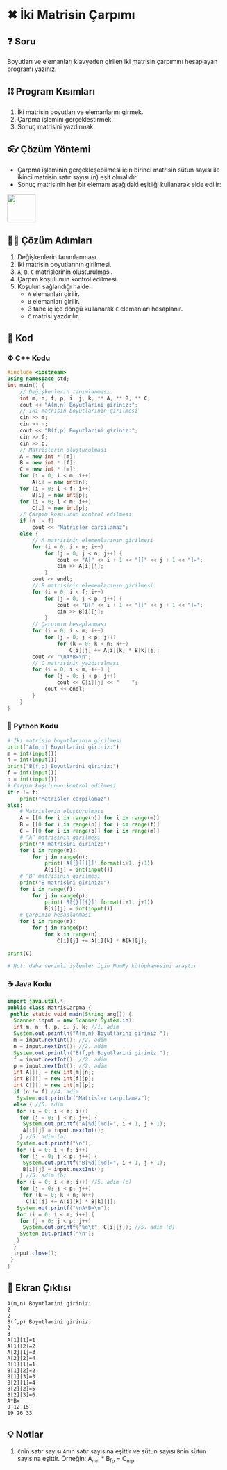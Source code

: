 # ✖ İki Matrisin Çarpımı

<!-- ----------------------------- Soru ----------------------------------- -->

## ❓ Soru
Boyutları ve elemanları klavyeden girilen iki matrisin çarpımını hesaplayan programı yazınız.

<!-- ----------------------------- Program Kısımları ----------------------------------- -->

## ⛓ Program Kısımları
1. İki matrisin boyutları ve elemanlarını girmek.
2. Çarpma işlemini gerçekleştirmek.
3. Sonuç matrisini yazdırmak.

<!-- ----------------------------- Çözüm Yöntemi ----------------------------------- -->

## 👓 Çözüm Yöntemi 
- Çarpma işleminin gerçekleşebilmesi için birinci matrisin sütun sayısı ile ikinci matrisin satır sayısı (n) eşit olmalıdır.
- Sonuç matrisinin her bir elemanı aşağıdaki eşitliği kullanarak elde edilir:

<img src="../res/MatrisCarpimiFormulu.png" height="65"  />

<!-- ----------------------------- Çözüm Adımları ----------------------------------- -->

## 👩‍🔧 Çözüm Adımları
1. Değişkenlerin tanımlanması.
2. İki matrisin boyutlarının girilmesi.
3. `A`, `B`, `C` matrislerinin oluşturulması.
4. Çarpım koşulunun kontrol edilmesi.
5. Koşulun sağlandığı halde:
   - `A` elemanları girilir.
   - `B` elemanları girilir.
   - 3 tane iç içe döngü kullanarak `C` elemanları hesaplanır.
   - `C` matrisi yazdırılır.

<!-- ----------------------------- Kodlar ----------------------------------- -->

## 🤖 Kod

[//]: ------------------------------------------------------------------------------
<!-- ----------------------------- C++ Kodu ----------------------------------- -->
[//]: ------------------------------------------------------------------------------

### ⚙ C++ Kodu

```cpp
#include <iostream>
using namespace std;
int main() {
    // Değişkenlerin tanımlanması.
    int m, n, f, p, i, j, k, ** A, ** B, ** C;
    cout << "A(m,n) Boyutlarini giriniz:";
    // İki matrisin boyutlarının girilmesi
    cin >> m;
    cin >> n;
    cout << "B(f,p) Boyutlarini giriniz:";
    cin >> f;
    cin >> p;
    // Matrislerin oluşturulması
    A = new int * [m];
    B = new int * [f];
    C = new int * [m];
    for (i = 0; i < m; i++)
        A[i] = new int[n];
    for (i = 0; i < f; i++)
        B[i] = new int[p];
    for (i = 0; i < m; i++)
        C[i] = new int[p];
    // Çarpım koşulunun kontrol edilmesi
    if (n != f)
        cout << "Matrisler carpilamaz";
    else {
        // A matrisinin elemenlarının girilmesi   
        for (i = 0; i < m; i++)
            for (j = 0; j < n; j++) {
                cout << "A[" << i + 1 << "][" << j + 1 << "]=";
                cin >> A[i][j];
            }
        cout << endl;
        // B matrisinin elemenlarının girilmesi
        for (i = 0; i < f; i++)
            for (j = 0; j < p; j++) {
                cout << "B[" << i + 1 << "][" << j + 1 << "]=";
                cin >> B[i][j];
            }
        // Çarpımın hesaplanması 
        for (i = 0; i < m; i++)
            for (j = 0; j < p; j++)
                for (k = 0; k < n; k++)
                    C[i][j] += A[i][k] * B[k][j];
        cout << "\nA*B=\n";
        // C matrisinin yazdırılması
        for (i = 0; i < m; i++) {
            for (j = 0; j < p; j++)
                cout << C[i][j] << "    ";
            cout << endl;
        }
    }
}
```

[//]: ------------------------------------------------------------------------------
<!-- ----------------------------- Python Kodu ----------------------------------- -->
[//]: ------------------------------------------------------------------------------

### 🐍 Python Kodu

```py
# İki matrisin boyutlarının girilmesi
print("A(m,n) Boyutlarini giriniz:")
m = int(input())
n = int(input())
print("B(f,p) Boyutlarini giriniz:")
f = int(input())
p = int(input())
# Çarpım koşulunun kontrol edilmesi
if n != f:
    print("Matrisler carpilamaz")
else:
    # Matrislerin oluşturulması
    A = [[0 for i in range(n)] for i in range(m)]
    B = [[0 for i in range(p)] for i in range(f)]
    C = [[0 for i in range(p)] for i in range(m)]
    # “A” matrisinin girilmesi
    print("A matrisini giriniz:")
    for i in range(m):
        for j in range(n):
            print('A[{}][{}]'.format(i+1, j+1))
            A[i][j] = int(input())
    # “B” matrisinin girilmesi
    print("B matrisini giriniz:")
    for i in range(f):
        for j in range(p):
            print('B[{}][{}]'.format(i+1, j+1))
            B[i][j] = int(input())
    # Çarpımın hesaplanması 
    for i in range(m):
        for j in range(p):
            for k in range(n):
                C[i][j] += A[i][k] * B[k][j];

print(C)

# Not: daha verimli işlemler için NumPy kütüphanesini araştır
```

[//]: ------------------------------------------------------------------------------
<!-- ----------------------------- C++ Kodu ----------------------------------- -->
[//]: ------------------------------------------------------------------------------

### ☕ Java Kodu

```java
import java.util.*;
public class MatrisCarpma {
 public static void main(String arg[]) {
  Scanner input = new Scanner(System.in);
  int m, n, f, p, i, j, k; //1. adim
  System.out.println("A(m,n) Boyutlarini giriniz:");
  m = input.nextInt(); //2. adim
  n = input.nextInt(); //2. adim
  System.out.println("B(f,p) Boyutlarini giriniz:");
  f = input.nextInt(); //2. adim
  p = input.nextInt(); //2. adim
  int A[][] = new int[m][n];
  int B[][] = new int[f][p];
  int C[][] = new int[m][p];
  if (n != f) //4. adim
   System.out.println("Matrisler carpilamaz");
  else { //5. adim
   for (i = 0; i < m; i++)
    for (j = 0; j < n; j++) {
     System.out.printf("A[%d][%d]=", i + 1, j + 1);
     A[i][j] = input.nextInt();
    } //5. adim (a)
   System.out.printf("\n");
   for (i = 0; i < f; i++)
    for (j = 0; j < p; j++) {
     System.out.printf("B[%d][%d]=", i + 1, j + 1);
     B[i][j] = input.nextInt();
    } //5. adim (b)
   for (i = 0; i < m; i++) //5. adim (c)
    for (j = 0; j < p; j++)
     for (k = 0; k < n; k++)
      C[i][j] += A[i][k] * B[k][j];
   System.out.printf("\nA*B=\n");
   for (i = 0; i < m; i++) {
    for (j = 0; j < p; j++)
     System.out.printf("%d\t", C[i][j]); //5. adim (d)
    System.out.printf("\n");
   }
  }
  input.close();
 }
}
```

<!-- ----------------------------- Ekran Çıktısı ----------------------------------- -->

## 🎉 Ekran Çıktısı

```
A(m,n) Boyutlarini giriniz:
2
2
B(f,p) Boyutlarini giriniz:
2
3
A[1][1]=1
A[1][2]=2
A[2][1]=3
A[2][2]=4
B[1][1]=1
B[1][2]=2
B[1][3]=3
B[2][1]=4
B[2][2]=5
B[2][3]=6
A*B=
9 12 15
19 26 33
```

<!-- ----------------------------- Notlar ----------------------------------- -->

## 💡 Notlar 
1. `C`nin satır sayısı `A`nın satır sayısına eşittir ve sütun sayısı `B`nin sütun sayısına eşittir.
Örneğin: A<sub>mn</sub> * B<sub>fp</sub> = C<sub>mp</sub>
